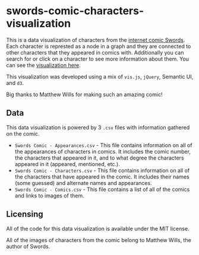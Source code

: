 # swords-comic-characters-visualization
This is a data visualization of characters from the [internet comic Swords](https://www.reddit.com/r/SwordsComic/). Each character is represted as a node in a graph and they are connected to other characters that they appeared in comics with. Additionally you can search for or click on a character to see more information about them. You can see the [visualization here](https://excaliburzero.github.io/swords-comic-characters-visualization/).

This visualization was developed using a mix of `vis.js`, `jQuery`, Semantic UI, and `d3`.

Big thanks to Matthew Wills for making such an amazing comic!

## Data
This data visualization is powered by 3 `.csv` files with information gathered on the comic.

* `Swords Comic - Appearances.csv` - This file contains information on all of the appearances of characters in comics. It includes the comic number, the characters that appeared in it, and to what degree the characters appeared in it (appeared, mentioned, etc.).
* `Swords Comic - Characters.csv` - This file contains information on all of the characters that have appeared in the comic. It includes their names (some guessed) and alternate names and appearances.
* `Swords Comic - Comics.csv` - This file contains a list of all of the comics and links to images of them.

## Licensing
All of the code for this data visualization is available under the MIT license.

All of the images of characters from the comic belong to Matthew Wills, the author of Swords.
